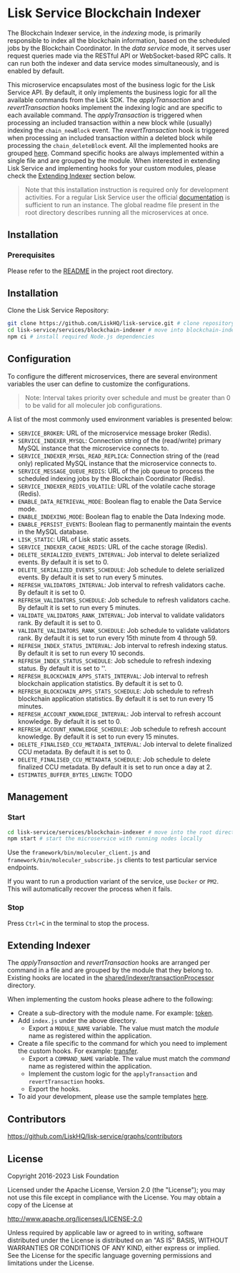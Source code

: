 # Lisk Service Blockchain Indexer

The Blockchain Indexer service, in the *indexing* mode, is primarily responsible to index all the blockchain information, based on the scheduled jobs by the Blockchain Coordinator.
In the *data service* mode, it serves user request queries made via the RESTful API or WebSocket-based RPC calls.
It can run both the indexer and data service modes simultaneously, and is enabled by default.

This microservice encapsulates most of the business logic for the Lisk Service API. By default, it only implements the business logic for all the available commands from the Lisk SDK.
The *applyTransaction* and *revertTransaction* hooks implement the indexing logic and are specific to each available command. The *applyTransaction* is triggered when processing an included transaction within a new block while (usually) indexing the `chain_newBlock` event. The *revertTransaction* hook is triggered when processing an included transaction within a deleted block while processing the `chain_deleteBlock` event. All the implemented hooks are grouped [here](./shared/indexer/transactionProcessor). Command specific hooks are always implemented within a single file and are grouped by the module. When interested in extending Lisk Service and implementing hooks for your custom modules, please check the [Extending Indexer](#extending-indexer) section below.

> Note that this installation instruction is required only for development activities. For a regular Lisk Service user the official [documentation](https://lisk.com/documentation/lisk-service/) is sufficient to run an instance. The global readme file present in the root directory describes running all the microservices at once.

## Installation

### Prerequisites

Please refer to the [README](../../README.md) in the project root directory.

## Installation

Clone the Lisk Service Repository:

```bash
git clone https://github.com/LiskHQ/lisk-service.git # clone repository
cd lisk-service/services/blockchain-indexer # move into blockchain-indexer microservice directory
npm ci # install required Node.js dependencies
```

## Configuration

To configure the different microservices, there are several environment variables the user can define to customize the configurations.

> Note: Interval takes priority over schedule and must be greater than 0 to be valid for all moleculer job configurations.

A list of the most commonly used environment variables is presented below:

- `SERVICE_BROKER`: URL of the microservice message broker (Redis).
- `SERVICE_INDEXER_MYSQL`: Connection string of the (read/write) primary MySQL instance that the microservice connects to.
- `SERVICE_INDEXER_MYSQL_READ_REPLICA`: Connection string of the (read only) replicated MySQL instance that the microservice connects to.
- `SERVICE_MESSAGE_QUEUE_REDIS`: URL of the job queue to process the scheduled indexing jobs by the Blockchain Coordinator (Redis).
- `SERVICE_INDEXER_REDIS_VOLATILE`: URL of the volatile cache storage (Redis).
- `ENABLE_DATA_RETRIEVAL_MODE`: Boolean flag to enable the Data Service mode.
- `ENABLE_INDEXING_MODE`: Boolean flag to enable the Data Indexing mode.
- `ENABLE_PERSIST_EVENTS`: Boolean flag to permanently maintain the events in the MySQL database.
- `LISK_STATIC`: URL of Lisk static assets.
- `SERVICE_INDEXER_CACHE_REDIS`: URL of the cache storage (Redis).
- `DELETE_SERIALIZED_EVENTS_INTERVAL`: Job interval to delete serialized events. By default it is set to 0.
- `DELETE_SERIALIZED_EVENTS_SCHEDULE`: Job schedule to delete serialized events. By default it is set to run every 5 minutes.
- `REFRESH_VALIDATORS_INTERVAL`: Job interval to refresh validators cache. By default it is set to 0.
- `REFRESH_VALIDATORS_SCHEDULE`: Job schedule to refresh validators cache. By default it is set to run every 5 minutes.
- `VALIDATE_VALIDATORS_RANK_INTERVAL`: Job interval to validate validators rank. By default it is set to 0.
- `VALIDATE_VALIDATORS_RANK_SCHEDULE`: Job schedule to validate validators rank. By default it is set to run every 15th minute from 4 through 59.
- `REFRESH_INDEX_STATUS_INTERVAL`: Job interval to refresh indexing status. By default it is set to run every 10 seconds.
- `REFRESH_INDEX_STATUS_SCHEDULE`: Job schedule to refresh indexing status. By default it is set to ''.
- `REFRESH_BLOCKCHAIN_APPS_STATS_INTERVAL`: Job interval to refresh blockchain application statistics. By default it is set to 0.
- `REFRESH_BLOCKCHAIN_APPS_STATS_SCHEDULE`: Job schedule to refresh blockchain application statistics. By default it is set to run every 15 minutes.
- `REFRESH_ACCOUNT_KNOWLEDGE_INTERVAL`: Job interval to refresh account knowledge. By default it is set to 0.
- `REFRESH_ACCOUNT_KNOWLEDGE_SCHEDULE`: Job schedule to refresh account knowledge. By default it is set to run every 15 minutes.
- `DELETE_FINALISED_CCU_METADATA_INTERVAL`: Job interval to delete finalized CCU metadata. By default it is set to 0.
- `DELETE_FINALISED_CCU_METADATA_SCHEDULE`: Job schedule to delete finalized CCU metadata. By default it is set to run once a day at 2.
- `ESTIMATES_BUFFER_BYTES_LENGTH`: TODO


## Management

### Start

```bash
cd lisk-service/services/blockchain-indexer # move into the root directory of the blockchain-indexer microservice
npm start # start the microservice with running nodes locally
```

Use the `framework/bin/moleculer_client.js` and `framework/bin/moleculer_subscribe.js` clients to test particular service endpoints.

If you want to run a production variant of the service, use `Docker` or `PM2`. This will automatically recover the process when it fails.

### Stop

Press `Ctrl+C` in the terminal to stop the process.

## Extending Indexer

The *applyTransaction* and *revertTransaction* hooks are arranged per command in a file and are grouped by the module that they belong to.<br />
Existing hooks are located in the [shared/indexer/transactionProcessor](./shared/indexer/transactionProcessor) directory.

When implementing the custom hooks please adhere to the following:

- Create a sub-directory with the module name. For example: [token](./shared/indexer/transactionProcessor/token).
- Add `index.js` under the above directory.
  - Export a `MODULE_NAME` variable. The value must match the *module* name as registered within the application.
- Create a file specific to the command for which you need to implement the custom hooks. For example: [transfer](./shared/indexer/transactionProcessor/token/transfer.js).
  - Export a `COMMAND_NAME` variable. The value must match the *command* name as registered within the application.
  - Implement the custom logic for the `applyTransaction` and `revertTransaction` hooks.
  - Export the hooks.
- To aid your development, please use the sample templates [here](./shared/indexer/transactionProcessor/0_moduleName).

## Contributors

https://github.com/LiskHQ/lisk-service/graphs/contributors

## License

Copyright 2016-2023 Lisk Foundation

Licensed under the Apache License, Version 2.0 (the "License");
you may not use this file except in compliance with the License.
You may obtain a copy of the License at

http://www.apache.org/licenses/LICENSE-2.0

Unless required by applicable law or agreed to in writing, software
distributed under the License is distributed on an "AS IS" BASIS,
WITHOUT WARRANTIES OR CONDITIONS OF ANY KIND, either express or implied.
See the License for the specific language governing permissions and
limitations under the License.

[lisk documentation site]: https://lisk.com/documentation
